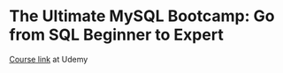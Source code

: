 # The Ultimate MySQL Bootcamp: Go from SQL Beginner to Expert

<a href="https://gist.github.com/nax3t/2773378c4d1bada8d66d12f4d5210248" target="_blank">Course link</a> at Udemy

